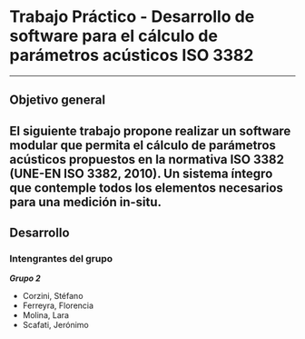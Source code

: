 # Trabajo Práctico - Desarrollo de software para el cálculo de parámetros acústicos ISO 3382

---
## Objetivo general
El siguiente trabajo propone realizar un software modular que permita el
cálculo de parámetros acústicos propuestos en
la normativa ISO 3382 (UNE-EN ISO 3382, 2010). Un sistema íntegro que contemple todos los
elementos necesarios para una medición in-situ.
---
## Desarrollo



### Intengrantes del grupo 

***Grupo 2***

* Corzini, Stéfano
* Ferreyra, Florencia
* Molina, Lara
* Scafati, Jerónimo

